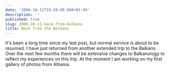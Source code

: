 ```yaml
---
date: '2006-10-11T19:20:00.000+01:00'
description: ''
published: true
slug: 2006-10-11-back-from-balkans
title: Back from the Balkans
---
```


It's been a long time since my last post, but normal service is about to be resumed. I have just returned from another extended trip to the Balkans. Over the next few months there will be extensive changes to Balkanology to reflect my experiences on this trip. At the moment I am working on my first gallery of photos from Albania.